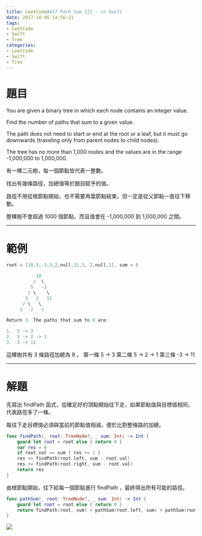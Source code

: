 ```yaml
---
title: LeetCode#437 Path Sum III - in Swift
date: 2017-10-05 14:56:21
tags:
- LeetCode
- Swift
- Tree
categories:
- LeetCode
- Swift
- Tree
---
```


# 題目
You are given a binary tree in which each node contains an integer value.
 
Find the number of paths that sum to a given value.

The path does not need to start or end at the root or a leaf, but it must go downwards (traveling only from parent nodes to child nodes).

The tree has no more than 1,000 nodes and the values are in the range -1,000,000 to 1,000,000.

有一棵二元樹，每一個節點皆代表一整數。

找出有幾條路徑，加總值等於題目賦予的值。

路徑不用從根節點開始，也不需要再葉節點結束。但一定是從父節點一直往下移動。

整棵樹不會超過 1000 個節點，而且值會在 -1,000,000 到 1,000,000 之間。

---

# 範例
``` swift
root = [10,5,-3,3,2,null,11,3,-2,null,1], sum = 8

           10
          /  \
         5   -3
        / \    \
       3   2   11
      / \   \
     3  -2   1

Return 3. The paths that sum to 8 are:

1.  5 -> 3
2.  5 -> 2 -> 1
3. -3 -> 11
```

這棵樹共有 3 條路徑加總為 8 。
第一條 5 -> 3
第二條 5 -> 2 -> 1
第三條 -3 -> 11

---

# 解題

先寫出 findPath 函式，從確定好的頂點開始往下走，如果節點值與目標值相同，代表路徑多了一條。

每往下走目標值必須與當前的節點值相減，便於比對整條路的加總。

``` swift
func findPath(_ root: TreeNode?, _ sum: Int) -> Int {
    guard let root = root else { return 0 }
    var res = 0
    if root.val == sum { res += 1 }
    res += findPath(root.left, sum - root.val)
    res += findPath(root.right, sum - root.val)
    return res
}
```

由根節點開始，往下給每一個節點進行 findPath ，最終得出所有可能的路徑。

``` swift
func pathSum(_ root: TreeNode?, _ sum: Int) -> Int {
    guard let root = root else { return 0 }
    return findPath(root, sum) + pathSum(root.left, sum) + pathSum(root.right, sum)
}
```

![](leetcode-437/nodesum.gif)
